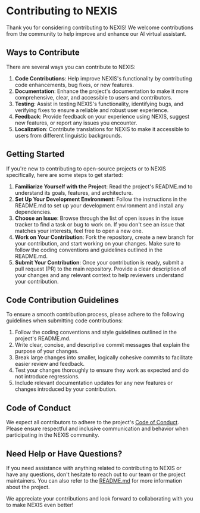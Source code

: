 # Contributing to NEXIS

Thank you for considering contributing to NEXIS! We welcome contributions from the community to help improve and enhance our AI virtual assistant.

## Ways to Contribute

There are several ways you can contribute to NEXIS:

1. **Code Contributions**: Help improve NEXIS's functionality by contributing code enhancements, bug fixes, or new features.
2. **Documentation**: Enhance the project's documentation to make it more comprehensive, clear, and accessible to users and contributors.
3. **Testing**: Assist in testing NEXIS's functionality, identifying bugs, and verifying fixes to ensure a reliable and robust user experience.
4. **Feedback**: Provide feedback on your experience using NEXIS, suggest new features, or report any issues you encounter.
5. **Localization**: Contribute translations for NEXIS to make it accessible to users from different linguistic backgrounds.

## Getting Started

If you're new to contributing to open-source projects or to NEXIS specifically, here are some steps to get started:

1. **Familiarize Yourself with the Project**: Read the project's README.md to understand its goals, features, and architecture.
2. **Set Up Your Development Environment**: Follow the instructions in the README.md to set up your development environment and install any dependencies.
3. **Choose an Issue**: Browse through the list of open issues in the issue tracker to find a task or bug to work on. If you don't see an issue that matches your interests, feel free to open a new one.
4. **Work on Your Contribution**: Fork the repository, create a new branch for your contribution, and start working on your changes. Make sure to follow the coding conventions and guidelines outlined in the README.md.
5. **Submit Your Contribution**: Once your contribution is ready, submit a pull request (PR) to the main repository. Provide a clear description of your changes and any relevant context to help reviewers understand your contribution.

## Code Contribution Guidelines

To ensure a smooth contribution process, please adhere to the following guidelines when submitting code contributions:

1. Follow the coding conventions and style guidelines outlined in the project's README.md.
2. Write clear, concise, and descriptive commit messages that explain the purpose of your changes.
3. Break large changes into smaller, logically cohesive commits to facilitate easier review and feedback.
4. Test your changes thoroughly to ensure they work as expected and do not introduce regressions.
5. Include relevant documentation updates for any new features or changes introduced by your contribution.

## Code of Conduct

We expect all contributors to adhere to the project's [Code of Conduct](CODE_OF_CONDUCT.md). Please ensure respectful and inclusive communication and behavior when participating in the NEXIS community.

## Need Help or Have Questions?

If you need assistance with anything related to contributing to NEXIS or have any questions, don't hesitate to reach out to our team or the project maintainers. You can also refer to the [README.md](README.md) for more information about the project.

We appreciate your contributions and look forward to collaborating with you to make NEXIS even better!

